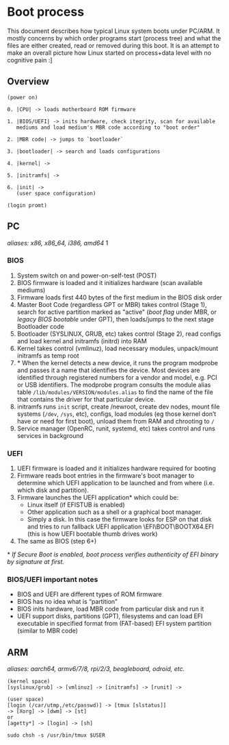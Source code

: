 # Boot process
This document describes how typical Linux system boots under PC/ARM. It mostly concerns by which order programs start (process tree) and what the files are either created, read or removed during this boot. It is an attempt to make an overall picture how Linux started on process+data level with no cognitive pain :]

## Overview
```
(power on)

0. |CPU| -> loads motherboard ROM firmware 

1. |BIOS/UEFI| -> inits hardware, check itegrity, scan for available
   mediums and load medium's MBR code according to "boot order"

2. |MBR code| -> jumps to `bootloader`

3. |bootloader| -> search and loads configurations

4. |kernel| -> 

5. |initramfs| -> 

6. |init| -> 
   (user space configuration)

(login promt)
```

## PC
*aliases: x86, x86_64, i386, amd64* 1<br>

### BIOS
1. System switch on and power-on-self-test (POST)
1. BIOS firmware is loaded and it initializes hardware (scan available mediums)
1. Firmware loads first 440 bytes of the first medium in the BIOS disk order
1. Master Boot Code (regardless GPT or MBR) takes control (Stage 1), search for active partition marked as "active" (*boot flag* under MBR, or *legacy BIOS bootable* under GPT), then loads/jumps to the next stage Bootloader code
1. Bootloader (SYSLINUX, GRUB, etc) takes control (Stage 2), read configs and load kernel and initramfs (initrd) into RAM
1. Kernel takes control (vmlinuz), load necessary modules, unpack/mount initramfs as temp root
1. \* When the kernel detects a new device, it runs the program modprobe and passes it a name that identifies the device. Most devices are identified through registered numbers for a vendor and model, e.g. PCI or USB identifiers. The modprobe program consults the module alias table `/lib/modules/VERSION/modules.alias` to find the name of the file that contains the driver for that particular device.
1. initramfs runs `init` script, create /newroot, create dev nodes, mount file systems (`/dev`, `/sys`, etc), configs, load modules (eg those kernel don’t have or need for first boot), unload them from RAM and chrooting to `/`
1. Service manager (OpenRC, runit, systemd, etc) takes control and runs services in background

### UEFI
1. UEFI firmware is loaded and it initializes hardware required for booting
1. Firmware reads boot entries in the firmware's boot manager to determine which UEFI application to be launched and from where (i.e. which disk and partition).
1. Firmware launches the UEFI application* which could be:
    * Linux itself (if EFISTUB is enabled)
    * Other application such as a shell or a graphical boot manager.
    * Simply a disk. In this case the firmware looks for ESP on that disk and tries to run fallback UEFI application \EFI\BOOT\BOOTX64.EFI (this is how UEFI bootable thumb drives work)
1. The same as BIOS (step 6+)

\* *If Secure Boot is enabled, boot process verifies authenticity of EFI binary by signature at first.*

### BIOS/UEFI important notes
* BIOS and UEFI are different types of ROM firmware
* BIOS has no idea what is “partition”
* BIOS inits hardware, load MBR code from particular disk and run it
* UEFI support disks, partitions (GPT), filesystems and can load EFI executable in specified format from (FAT-based) EFI system partition (similar to MBR code)

## ARM
*aliases: aarch64, armv6/7/8, rpi/2/3, beagleboard, odroid, etc.*

```
(kernel space)
[syslinux/grub] -> [vmlinuz] -> [initramfs] -> [runit] ->

(user space)
[login (/car/utmp,/etc/passwd)] -> [tmux [slstatus]]
-> [Xorg] -> [dwm] -> [st]
or
[agetty*] -> [login] -> [sh]

sudo chsh -s /usr/bin/tmux $USER
```
